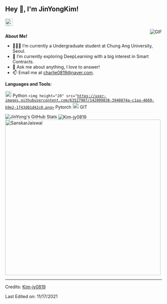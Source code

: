 <h2 title="hehehe"> Hey 👋, I'm JinYongKim!</h2>

<a href="https://www.linkedin.com/in/%EC%A7%84%EC%9A%A9-%EA%B9%80-09b17321a/">
  <img align="left" alt="JinYong's LinkedIn" width="24px" src="https://img.icons8.com/nolan/96/linkedin.png" />
</a>






<br />
<br />


 

  <img align="right" alt="GIF" src="https://media.giphy.com/media/LmNwrBhejkK9EFP504/giphy.gif" />

**About Me!**

- 👨🏽‍💻 I’m currently a Undergraduate student at Chung Ang University, Seoul.
- 🌱 I’m currently exploring DeepLearning with a big interest in Smart Contracts. 
- 💬 Ask me about anything, I love to answer!
- 📫 Email me at [charlie0819@naver.com](charlie0819@naver.com).



**Languages and Tools:**  


<code><img height="20" src="https://img.icons8.com/nolan/96/python.png"></code> Python
<code><img height="20" src="https://user-images.githubusercontent.com/63527907/142009838-3948074a-c1aa-4669-b9e2-1f43d01d42c0.png></code> Pytorch
<code><img height="20" src="https://img.icons8.com/nolan/96/git.png"></code> GIT

<img src="https://github-readme-stats.vercel.app/api?username=Kim-jy0819&show_icons=true&hide_border=true&count_private=true&theme=shades-of-purple&icon_color=fad000" alt="JinYong's GitHub Stats">
<img align="center" src="https://github-readme-streak-stats.herokuapp.com/?user=sanskarjaiswal2001&count_private=true&theme=radical" alt="Kim-jy0819" />
<img align="center" width=500 src="https://github-readme-stats.vercel.app/api/top-langs/?username=Kim-jy0819&count_private=true&theme=radical" alt="SanskarJaiswal" />

-----
Credits: [Kim-jy0819](https://github.com/Kim-jy0819)

Last Edited on: 11/17/2021
